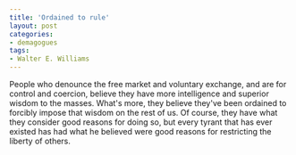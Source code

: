 ```yaml
---
title: 'Ordained to rule'
layout: post
categories:
- demagogues
tags:
- Walter E. Williams
---
```


People who denounce the free market and voluntary exchange, and are for control and coercion, believe they have more intelligence and superior wisdom to the masses. What's more, they believe they've been ordained to forcibly impose that wisdom on the rest of us. Of course, they have what they consider good reasons for doing so, but every tyrant that has ever existed has had what he believed were good reasons for restricting the liberty of others.